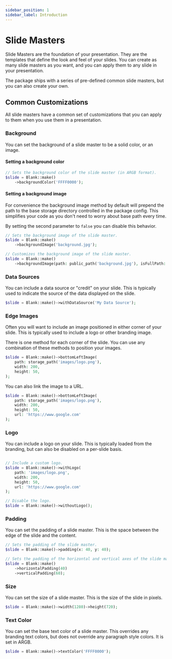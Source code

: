 ```yaml
---
sidebar_position: 1
sidebar_label: Introduction
---
```


# Slide Masters

Slide Masters are the foundation of your presentation. They are the templates that define the look and feel of your
slides. You can create as many slide masters as you want, and you can apply them to any slide in your presentation.

The package ships with a series of pre-defined common slide masters, but you can also create your own.

## Common Customizations

All slide masters have a common set of customizations that you can apply to them when you use them in a presentation.

### Background

You can set the background of a slide master to be a solid color, or an image.

#### Setting a background color

```php
// Sets the background color of the slide master (in ARGB format).
$slide = Blank::make()
    ->backgroundColor('FFFF0000');
```

#### Setting a background image

For convenience the background image method by default will prepend the path to the base storage directory controlled in
the package config. This simplifies your code as you don't need to worry about base path every time.

By setting the second parameter to `false` you can disable this behavior.

```php
// Sets the background image of the slide master.
$slide = Blank::make()
    ->backgroundImage('background.jpg');

// Customizes the background image of the slide master.
$slide = Blank::make()
    ->backgroundImage(path: public_path('background.jpg'), isFullPath: false);
```

### Data Sources

You can include a data source or "credit" on your slide. This is typically used to indicate the source of the data
displayed on the slide.

```php
$slide = Blank::make()->withDataSource('My Data Source');
```

### Edge Images

Often you will want to include an image positioned in either corner of your slide. This is typically used to include a
logo or other branding image.

There is one method for each corner of the slide. You can use any combination of these methods to position your images.

```php
$slide = Blank::make()->bottomLeftImage(
    path: storage_path('images/logo.png'),
    width: 200,
    height: 50,
);
```

You can also link the image to a URL.

```php
$slide = Blank::make()->bottomLeftImage(
    path: storage_path('images/logo.png'),
    width: 200,
    height: 50,
    url: 'https://www.google.com'
);
```

### Logo

You can include a logo on your slide. This is typically loaded from the branding, but can also be disabled on a
per-slide basis.

```php

// Include a custom logo.
$slide = Blank::make()->withLogo(
    path: 'images/logo.png',
    width: 200,
    height: 50,
    url: 'https://www.google.com'
);

// Disable the logo.
$slide = Blank::make()->withoutLogo();
```

### Padding

You can set the padding of a slide master. This is the space between the edge of the slide and the content.

```php
// Sets the padding of the slide master.
$slide = Blank::make()->padding(x: 40, y: 40);

// Sets the padding of the horizontal and vertical axes of the slide master individually.
$slide = Blank::make()
    ->horizontalPadding(40)
    ->verticalPadding(60);
```

### Size

You can set the size of a slide master. This is the size of the slide in pixels.

```php
$slide = Blank::make()->width(1280)->height(720);
```

### Text Color

You can set the base text color of a slide master. This overrides any branding text colors, but does not override any
paragraph style colors. It is set in ARGB.

```php
$slide = Blank::make()->textColor('FFFF0000');
```
